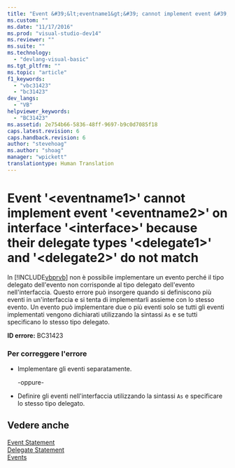 ```yaml
---
title: "Event &#39;&lt;eventname1&gt;&#39; cannot implement event &#39;&lt;eventname2&gt;&#39; on interface &#39;&lt;interface&gt;&#39; because their delegate types &#39;&lt;delegate1&gt;&#39; and &#39;&lt;delegate2&gt;&#39; do not match | Microsoft Docs"
ms.custom: ""
ms.date: "11/17/2016"
ms.prod: "visual-studio-dev14"
ms.reviewer: ""
ms.suite: ""
ms.technology: 
  - "devlang-visual-basic"
ms.tgt_pltfrm: ""
ms.topic: "article"
f1_keywords: 
  - "vbc31423"
  - "bc31423"
dev_langs: 
  - "VB"
helpviewer_keywords: 
  - "BC31423"
ms.assetid: 2e754b66-5836-48ff-9697-b9c0d7085f18
caps.latest.revision: 6
caps.handback.revision: 6
author: "stevehoag"
ms.author: "shoag"
manager: "wpickett"
translationtype: Human Translation
---
```

# Event &#39;&lt;eventname1&gt;&#39; cannot implement event &#39;&lt;eventname2&gt;&#39; on interface &#39;&lt;interface&gt;&#39; because their delegate types &#39;&lt;delegate1&gt;&#39; and &#39;&lt;delegate2&gt;&#39; do not match
In [!INCLUDE[vbprvb](../../../csharp/programming-guide/concepts/linq/includes/vbprvb_md.md)] non è possibile implementare un evento perché il tipo delegato dell'evento non corrisponde al tipo delegato dell'evento nell'interfaccia.  Questo errore può insorgere quando si definiscono più eventi in un'interfaccia e si tenta di implementarli assieme con lo stesso evento.  Un evento può implementare due o più eventi solo se tutti gli eventi implementati vengono dichiarati utilizzando la sintassi `As` e se tutti specificano lo stesso tipo delegato.  
  
 **ID errore:** BC31423  
  
### Per correggere l'errore  
  
-   Implementare gli eventi separatamente.  
  
     \-oppure\-  
  
-   Definire gli eventi nell'interfaccia utilizzando la sintassi `As` e specificare lo stesso tipo delegato.  
  
## Vedere anche  
 [Event Statement](../../../visual-basic/language-reference/statements/event-statement.md)   
 [Delegate Statement](../../../visual-basic/language-reference/statements/delegate-statement.md)   
 [Events](../../../visual-basic/programming-guide/language-features/events/events.md)